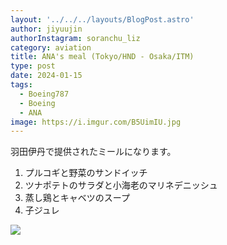 ```yaml
---
layout: '../../../layouts/BlogPost.astro'
author: jiyuujin
authorInstagram: soranchu_liz
category: aviation
title: ANA's meal (Tokyo/HND - Osaka/ITM)
type: post
date: 2024-01-15
tags:
  - Boeing787
  - Boeing
  - ANA
image: https://i.imgur.com/B5UimIU.jpg
---
```


羽田伊丹で提供されたミールになります。

1. プルコギと野菜のサンドイッチ
2. ツナポテトのサラダと小海老のマリネデニッシュ
3. 蒸し鶏とキャベツのスープ
4. 子ジュレ

![](/assets/img/20240115/kinaishoku.JPG)
